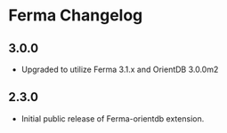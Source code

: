 # Ferma Changelog

## 3.0.0

* Upgraded to utilize Ferma 3.1.x and OrientDB 3.0.0m2

## 2.3.0

* Initial public release of Ferma-orientdb extension.
